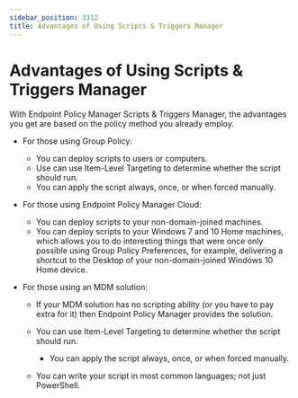 ```yaml
---
sidebar_position: 3312
title: Advantages of Using Scripts & Triggers Manager
---
```


# Advantages of Using Scripts & Triggers Manager

With Endpoint Policy Manager Scripts & Triggers Manager, the advantages you get are based on the policy method you already employ.

* For those using Group Policy:

  * You can deploy scripts to users or computers.
  * Use can use Item-Level Targeting to determine whether the script should run.
  * You can apply the script always, once, or when forced manually.
* For those using Endpoint Policy Manager Cloud:

  * You can deploy scripts to your non-domain-joined machines.
  * You can deploy scripts to your Windows 7 and 10 Home machines, which allows you to do interesting things that were once only possible using Group Policy Preferences, for example, delivering a shortcut to the Desktop of your non-domain-joined Windows 10 Home device.
* For those using an MDM solution:

  * If your MDM solution has no scripting ability (or you have to pay extra for it) then Endpoint Policy Manager provides the solution.
  * You can use Item-Level Targeting to determine whether the script should run.

    * You can apply the script always, once, or when forced manually.
  * You can write your script in most common languages; not just PowerShell.